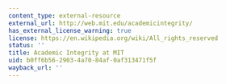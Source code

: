```yaml
---
content_type: external-resource
external_url: http://web.mit.edu/academicintegrity/
has_external_license_warning: true
license: https://en.wikipedia.org/wiki/All_rights_reserved
status: ''
title: Academic Integrity at MIT
uid: b0ff6b56-2903-4a70-84af-0af313471f5f
wayback_url: ''
---
```

